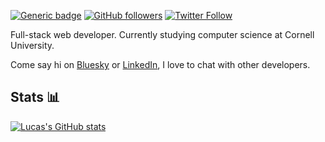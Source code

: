 [![Generic badge](https://img.shields.io/badge/Status-Studying%20at%20Cornell-blue.svg?style=for-the-badge&labelColor=000)](https://shields.io/)
[![GitHub followers](https://img.shields.io/github/followers/lucasdoell?logo=github&style=for-the-badge&labelColor=000)](https://github.com/lucasdoell)
[![Twitter Follow](https://img.shields.io/twitter/follow/lucasdoell?logo=twitter&style=for-the-badge&labelColor=000&color=blue)](https://twitter.com/lucasdoell)

Full-stack web developer. Currently studying computer science at Cornell University.

Come say hi on [Bluesky](https://bsky.app/profile/lux.dev) or [LinkedIn](https://linkedin.com/in/lucasdoell), I love to chat with other developers.

## Stats 📊

[![Lucas's GitHub stats](https://github-readme-stats.vercel.app/api/top-langs/?username=lucasdoell&layout=compact&theme=dark)](https://github.com/anuraghazra/github-readme-stats)
